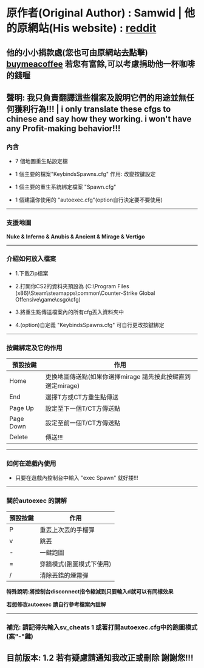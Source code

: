 # 原作者(Original Author) : Samwid | 他的原網站(His website) : **[reddit][Plad]**
## 他的小小捐款處(您也可由原網站去點擊) **[buymeacoffee][Plbd]** 若您有富餘,可以考慮捐助他一杯咖啡的錢喔

## 聲明: 我只負責翻譯這些檔案及說明它們的用途並無任何獲利行為!!! | i only translate these cfgs to chinese and say how they working. i won't have any Profit-making behavior!!!


### 內含

- 7 個地圖重生點設定檔

- 1 個主要的檔案"KeybindsSpawns.cfg" 作用: 改變按鍵設定

- 1 個主要的重生系統綁定檔案 "Spawn.cfg"

- 1 個建議你使用的 "autoexec.cfg"(option自行決定要不要使用)


****


### 支援地圖

**Nuke & Inferno & Anubis & Ancient & Mirage & Vertigo**


****


### 介紹如何放入檔案

- 1.下載Zip檔案

- 2.打開你CS2的資料夾預設為
     (C:\Program Files (x86)\Steam\steamapps\common\Counter-Strike Global Offensive\game\csgo\cfg)

- 3.將重生點傳送檔案內的所有cfg丟入資料夾中

- 4.(option)自定義 "KeybindsSpawns.cfg" 可自行更改按鍵綁定 


****


### 按鍵綁定及它的作用

| 預設按鍵 | 作用 |
| ------ | ------ |
| Home | 更換地圖傳送點(如果你選擇mirage 請先按此按鍵直到選定mirage) |
| End | 選擇T方或CT方重生點傳送 |
| Page Up | 設定至下一個T/CT方傳送點 |
| Page Down | 設定至前一個T/CT方傳送點 |
| Delete | 傳送!!! |

****

### 如何在遊戲內使用

- 只要在遊戲內控制台中輸入 "exec Spawn" 就好搂!!!

****

### 關於autoexec 的講解

| 預設按鍵 | 作用 |
| ------ | ------ |
| P | 重丟上次丟的手榴彈 |
| v | 跳丟 |
| - | 一鍵跑圖 |
| = | 穿牆模式(跑圖模式下使用) |
| / | 清除丟錯的煙霧彈 |

**特殊說明:將控制台disconnect指令縮減到只要輸入d就可以有同樣效果**

**若想修改autoexec 請自行參考檔案內註解**

****



### **補充: 請記得先輸入sv_cheats 1 或著打開autoexec.cfg中的跑圖模式(案"-"鍵)**

## **目前版本: 1.2**  若有疑慮請通知我改正或刪除 謝謝您!!!


[Plad]: <https://www.reddit.com/r/GlobalOffensive/comments/17bvxvy/cs2_map_spawns_all_premier_maps_for_practice/>
[Plbd]: <https://www.buymeacoffee.com/samwid>
[Plcd]: <https://forum.gamer.com.tw/C.php?bsn=1473&snA=33012&tnum=5>
